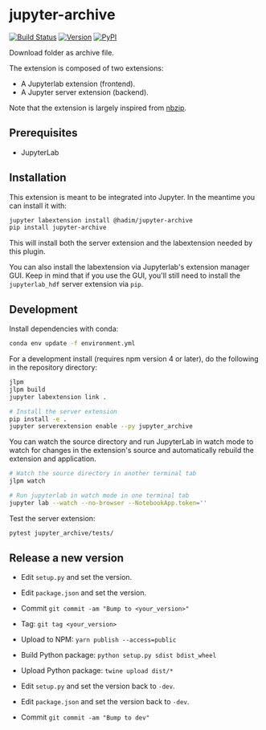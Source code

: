 # jupyter-archive

[![Build Status](https://travis-ci.com/hadim/jupyter-archive.svg?branch=master)](https://travis-ci.com/hadim/jupyter-archive)
[![Version](https://img.shields.io/npm/v/@hadim/jupyter-archive.svg)](https://www.npmjs.com/package/@hadim/jupyter-archive)
[![PyPI](https://img.shields.io/pypi/v/jupyter-archive)](https://pypi.org/project/jupyter-archive/)

Download folder as archive file.

The extension is composed of two extensions:

- A Jupyterlab extension (frontend).
- A Jupyter server extension (backend).

Note that the extension is largely inspired from [nbzip](https://github.com/data-8/nbzip).

## Prerequisites

- JupyterLab

## Installation

This extension is meant to be integrated into Jupyter. In the meantime you can install it with:

```bash
jupyter labextension install @hadim/jupyter-archive
pip install jupyter-archive
```

This will install both the server extension and the labextension needed by this plugin.

You can also install the labextension via Jupyterlab's extension manager GUI. Keep in mind that if you use the GUI, you'll still need to install the `jupyterlab_hdf` server extension via `pip`.

## Development

Install dependencies with conda:

```bash
conda env update -f environment.yml
```

For a development install (requires npm version 4 or later), do the following in the repository directory:

```bash
jlpm
jlpm build
jupyter labextension link .

# Install the server extension
pip install -e .
jupyter serverextension enable --py jupyter_archive
```

You can watch the source directory and run JupyterLab in watch mode to watch for changes in the extension's source and automatically rebuild the extension and application.

```bash
# Watch the source directory in another terminal tab
jlpm watch

# Run jupyterlab in watch mode in one terminal tab
jupyter lab --watch --no-browser --NotebookApp.token=''
```

Test the server extension:

```bash
pytest jupyter_archive/tests/
```

## Release a new version

- Edit `setup.py` and set the version.
- Edit `package.json` and set the version.
- Commit `git commit -am "Bump to <your_version>"`
- Tag: `git tag <your_version>`
- Upload to NPM: `yarn publish --access=public`
- Build Python package: `python setup.py sdist bdist_wheel`
- Upload Python package: `twine upload dist/*`

- Edit `setup.py` and set the version back to `-dev`.
- Edit `package.json` and set the version back to `-dev`.
- Commit `git commit -am "Bump to dev"`
